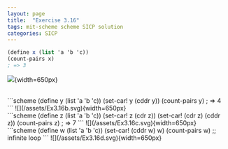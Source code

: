 ```yaml
---
layout: page
title:  "Exercise 3.16"
tags: mit-scheme scheme SICP solution
categories: SICP
---
```

```scheme
(define x (list 'a 'b 'c))
(count-pairs x)
; => 3
```
![](/assets/Ex3.16a.svg){width=650px}

<br/>
```scheme
(define y (list 'a 'b 'c))
(set-car! y (cddr y))
(count-pairs y)
; => 4
```
![](/assets/Ex3.16b.svg){width=650px}

<br/>
```scheme
(define z (list 'a 'b 'c))
(set-car! z (cdr z))
(set-car! (cdr z) (cddr z))
(count-pairs z)
; => 7
```
![](/assets/Ex3.16c.svg){width=650px}

<br/>
```scheme
(define w (list 'a 'b 'c))
(set-car! (cddr w) w)
(count-pairs w) ;; infinite loop
```
![](/assets/Ex3.16d.svg){width=650px}
